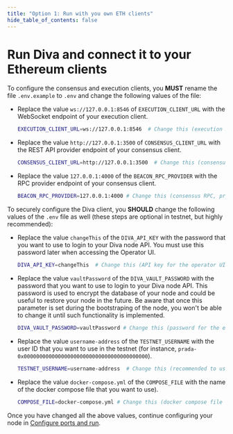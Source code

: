 ```yaml
---
title: "Option 1: Run with you own ETH clients"
hide_table_of_contents: false
---
```


# Run Diva and connect it to your Ethereum clients

To configure the consensus and execution clients, you **MUST** rename the file `.env.example` to `.env` and change the following values of the file:

- Replace the value `ws://127.0.0.1:8546` of `EXECUTION_CLIENT_URL` with the WebSocket endpoint of your execution client.
  ```bash
  EXECUTION_CLIENT_URL=ws://127.0.0.1:8546  # Change this (execution RPC WebSocket, geth example)
  ```

- Replace the value `http://127.0.0.1:3500` of `CONSENSUS_CLIENT_URL` with the REST API provider endpoint of your consensus client.

  ```bash
  CONSENSUS_CLIENT_URL=http://127.0.0.1:3500  # Change this (consensus REST API, prysm example)
  ```

- Replace the value `127.0.0.1:4000` of the `BEACON_RPC_PROVIDER` with the RPC provider endpoint of your consensus client.

  ```bash
  BEACON_RPC_PROVIDER=127.0.0.1:4000 # Change this (consensus RPC, prysm example)
  ```

To securely configure the Diva client, you **SHOULD** change the following values of the `.env` file  as well (these steps are optional in testnet, but highly recommended):

- Replace the value `changeThis` of the `DIVA_API_KEY` with the password that you want to use to login to your Diva node API. You must use this password later when accessing the Operator UI.

  ```bash
  DIVA_API_KEY=changeThis  # Change this (API key for the operator UI)
  ```

- Replace the value `vaultPassword` of the `DIVA_VAULT_PASSWORD` with the password that you want to use to login to your Diva node API. This password is used to encrypt the database of your node and could be useful to restore your node in the future. Be aware that once this parameter is set during the bootstraping of the node, you won't be able to change it until such functionality is implemented.

  ```bash
  DIVA_VAULT_PASSWORD=vaultPassword # Change this (password for the encrypted vault)
  ```

- Replace the value `username-address` of the `TESTNET_USERNAME` with the user ID that you want to use in the testnet (for instance, `prada-0x0000000000000000000000000000000000000000`).

  ```bash
  TESTNET_USERNAME=username-address  # Change this (recommended to username of the operator and ethereum address)
  ```
  
- Replace the value `docker-compose.yml` of the `COMPOSE_FILE` with the name of the docker compose file that you want to use).

  ```bash
  COMPOSE_FILE=docker-compose.yml # Change this (docker compose file name)
  ```

Once you have changed all the above values, continue configuring your node in [Configure ports and run](configure).

